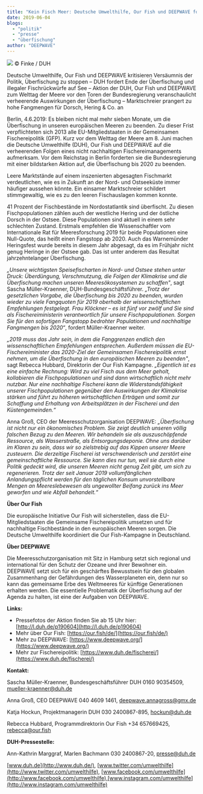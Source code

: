 ```yaml
---
title: "Kein Fisch Meer: Deutsche Umwelthilfe, Our Fish und DEEPWAVE fordern ein Ende der Überfischung zum Welttag der Meere"
date: 2019-06-04
blogs: 
  - "politik"
  - "presse"
  - "überfischung"
author: "DEEPWAVE"
---
```


[![](https://www.deepwave.org/wp-content/uploads/2019/06/Fischmarkt-abgesagt.jpg)](https://www.deepwave.org/kein-fisch-meer-deutsche-umwelthilfe-our-fish-und-deepwave-fordern-ein-ende-der-überfischung-zum-welttag-der-meere/fischmarkt-abgesagt/) © Finke / DUH

Deutsche Umwelthilfe, Our Fish und DEEPWAVE kritisieren Versäumnis der Politik, Überfischung zu stoppen – DUH fordert Ende der Überfischung und illegaler Fischrückwürfe auf See – Aktion der DUH, Our Fish und DEEPWAVE zum Welttag der Meere vor den Toren der Bundesregierung veranschaulicht verheerende Auswirkungen der Überfischung – Marktschreier prangert zu hohe Fangmengen für Dorsch, Hering & Co. an

Berlin, 4.6.2019: Es bleiben nicht mal mehr sieben Monate, um die Überfischung in unseren europäischen Meeren zu beenden. Zu dieser Frist verpflichteten sich 2013 alle EU-Mitgliedstaaten in der Gemeinsamen Fischereipolitik (GFP). Kurz vor dem Welttag der Meere am 8. Juni machen die Deutsche Umwelthilfe (DUH), Our Fish und DEEPWAVE auf die verheerenden Folgen eines nicht nachhaltigen Fischereimanagements aufmerksam. Vor dem Reichstag in Berlin forderten sie die Bundesregierung mit einer bildstarken Aktion auf, die Überfischung bis 2020 zu beenden.

Leere Marktstände auf einem inszenierten abgesagten Fischmarkt verdeutlichen, wie es in Zukunft an der Nord- und Ostseeküste immer häufiger aussehen könnte. Ein einsamer Marktschreier schildert stimmgewaltig, wie es zu den leeren Fischauslagen kommen konnte.

41 Prozent der Fischbestände im Nordostatlantik sind überfischt. Zu diesen Fischpopulationen zählen auch der westliche Hering und der östliche Dorsch in der Ostsee. Diese Populationen sind aktuell in einem sehr schlechten Zustand. Erstmals empfehlen die Wissenschaftler vom Internationale Rat für Meeresforschung 2019 für beide Populationen eine Null-Quote, das heißt einen Fangstopp ab 2020. Auch das Warnemünder Heringsfest wurde bereits in diesem Jahr abgesagt, da es im Frühjahr nicht genug Heringe in der Ostsee gab. Das ist unter anderem das Resultat jahrzehntelanger Überfischung.

_„Unsere wichtigsten Speisefischarten in Nord- und Ostsee stehen unter Druck: Überdüngung, Verschmutzung, die Folgen der Klimakrise und die Überfischung machen unseren Meeresökosystemen zu schaffen"_, sagt Sascha Müller-Kraenner, DUH-Bundesgeschäftsführer. _„Trotz der gesetzlichen Vorgabe, die Überfischung bis 2020 zu beenden, wurden wieder zu viele Fangquoten für 2019 oberhalb der wissenschaftlichen Empfehlungen festgelegt. Frau Klöckner – es ist fünf vor zwölf und Sie sind als Fischereiministerin verantwortlich für unsere Fischpopulationen. Sorgen Sie für den sofortigen Fangstopp bedrohter Populationen und nachhaltige Fangmengen bis 2020“_, fordert Müller-Kraenner weiter.

_„2019 muss das Jahr sein, in dem die Fanggrenzen endlich den wissenschaftlichen Empfehlungen entsprechen. Außerdem müssen die EU-Fischereiminister das 2020-Ziel der Gemeinsamen Fischereipolitik ernst nehmen, um die Überfischung in den europäischen Meeren zu beenden"_, sagt Rebecca Hubbard, Direktorin der Our Fish Kampagne. _„Eigentlich ist es eine einfache Rechnung: Wird zu viel Fisch aus dem Meer geholt, kollabieren die Fischpopulationen und sind dann wirtschaftlich nicht mehr nutzbar. Nur eine nachhaltige Fischerei kann die Widerstandsfähigkeit unserer Fischpopulationen gegenüber den Auswirkungen der Klimakrise stärken und führt zu höheren wirtschaftlichen Erträgen und somit zur Schaffung und Erhaltung von Arbeitsplätzen in der Fischerei und den Küstengemeinden.“_

Anna Groß, CEO der Meeresschutzorganisation DEEPWAVE: _„Überfischung ist nicht nur ein ökonomisches Problem. Sie zeigt deutlich unseren völlig falschen Bezug zu den Meeren. Wir behandeln sie als auszuschöpfende Ressource, als Wasserstraße, als Entsorgungsdeponie. Ohne uns darüber im Klaren zu sein, dass wir so zielstrebig auf das Kippen unserer Meere zusteuern. Die derzeitige Fischerei ist verschwenderisch und zerstört eine gemeinschaftliche Ressource. Sie kann dies nur tun, weil sie durch eine Politik gedeckt wird, die unseren Meeren nicht genug Zeit gibt, um sich zu regenerieren. Trotz der seit Januar 2019 vollumfänglichen Anlandungspflicht werden für den täglichen Konsum unvorstellbare Mengen an Meereslebewesen als ungewollter Beifang zurück ins Meer geworfen und wie Abfall behandelt.“_

**Über Our Fish**

Die europäische Initiative Our Fish will sicherstellen, dass die EU-Mitgliedstaaten die Gemeinsame Fischereipolitik umsetzen und für nachhaltige Fischbestände in den europäischen Meeren sorgen. Die Deutsche Umwelthilfe koordiniert die Our Fish-Kampagne in Deutschland.

**Über DEEPWAVE**

Die Meeresschutzorganisation mit Sitz in Hamburg setzt sich regional und international für den Schutz der Ozeane und ihrer Bewohner ein. DEEPWAVE setzt sich für ein geschärftes Bewusstsein für den globalen Zusammenhang der Gefährdungen des Wasserplaneten ein, denn nur so kann das gemeinsame Erbe des Weltmeeres für künftige Generationen erhalten werden. Die essentielle Problematik der Überfischung auf der Agenda zu halten, ist eine der Aufgaben von DEEPWAVE.

**Links:**

- Pressefotos der Aktion finden Sie ab 15 Uhr hier: [http://l.duh.de/p190604](http://l.duh.de/p190604)
- Mehr über Our Fish: [https://our.fish/de/](https://our.fish/de/)
- Mehr zu DEEPWAVE: [https://www.deepwave.org/](https://www.deepwave.org/)
- Mehr zur Fischereipolitik: [https://www.duh.de/fischerei/](https://www.duh.de/fischerei/)

**Kontakt:**

Sascha Müller-Kraenner, Bundesgeschäftsführer DUH 0160 90354509, [mueller-kraenner@duh.de](mailto:mueller-kraenner@duh.de)

Anna Groß, CEO DEEPWAVE 040 4609 1461, [deepwave.annagross@gmx.de](mailto:deepwave.annagross@gmx.de)

Katja Hockun, Projektmanagerin DUH 030 2400867-895, [hockun@duh.de](mailto:hockun@duh.de)

Rebecca Hubbard, Programmdirektorin Our Fish +34 657669425, [rebecca@our.fish](mailto:rebecca@our.fish)

**DUH-Pressestelle:**

Ann-Kathrin Marggraf, Marlen Bachmann 030 2400867-20, [presse@duh.de](mailto:presse@duh.de)

[www.duh.de](http://www.duh.de/), [www.twitter.com/umwelthilfe](http://www.twitter.com/umwelthilfe), [www.facebook.com/umwelthilfe](http://www.facebook.com/umwelthilfe),[www.instagram.com/umwelthilfe](http://www.instagram.com/umwelthilfe)
